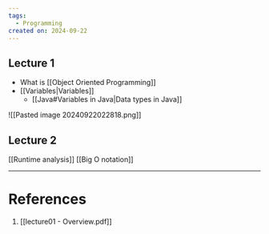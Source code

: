 ```yaml
---
tags:
  - Programming
created on: 2024-09-22
---
```


## Lecture 1
- What is [[Object Oriented Programming]]
- [[Variables|Variables]]
	- [[Java#Variables in Java|Data types in Java]]

![[Pasted image 20240922022818.png]]

## Lecture 2
[[Runtime analysis]]
[[Big O notation]]

---
# References
1. [[lecture01 - Overview.pdf]]